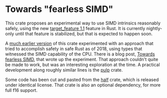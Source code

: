 # Towards "fearless SIMD"

This crate proposes an experimental way to use SIMD intrinsics reasonably safely, using the new [target_feature 1.1] feature in Rust. It is currently nightly-only until that feature is stabilized, but that is expected to happen soon.

A [much earlier version][fearless_simd 0.1.1] of this crate experimented with an approach that tried to accomplish safety in safe Rust as of 2018, using types that witnessed the SIMD capability of the CPU. There is a blog post, [Towards fearless SIMD], that wrote up the experiment. That approach couldn't quite be made to work, but was an interesting exploration at the time. A practical development along roughly similar lines is the [pulp] crate.

Some code has been cut and pasted from the [half] crate, which is released under identical license. That crate is also an optional dependency, for more full f16 support.

[pulp]: https://crates.io/crates/pulp
[target_feature 1.1]: https://github.com/rust-lang/rfcs/pull/2396
[Towards fearless SIMD]: https://raphlinus.github.io/rust/simd/2018/10/19/fearless-simd.html
[fearless_simd 0.1.1]: https://crates.io/crates/fearless_simd/0.1.1
[half]: https://crates.io/crates/pulp
